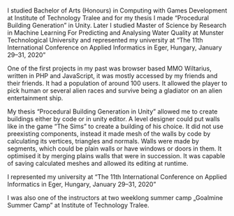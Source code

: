 ### 
I studied Bachelor of Arts (Honours) in Computing with Games Development at Institute of Technology Tralee and for my thesis I made “Procedural Building Generation” in Unity. Later I studied Master of Science by Research in Machine Learning For Predicting and Analysing Water Quality at Munster Technological University and represented my university at “The 11th International Conference on Applied Informatics in Eger, Hungary, January 29–31, 2020”

One of the first projects in my past was browser based MMO Wiltarius, written in PHP and JavaScript, it was mostly accessed by my friends and their friends. It had a population of around 100 users. It allowed the player to pick human or several alien races and survive being a gladiator on an alien entertainment ship.

My thesis “Procedural Building Generation in Unity” allowed me to create buildings either by code or in unity editor. A level designer could put walls like in the game “The Sims” to create a building of his choice. It did not use preexisting components, instead it made mesh of the walls by code by calculating its vertices, triangles and normals. Walls were made by segments, which could be plain walls or have windows or doors in them. It optimised it by merging plains walls that were in succession. It was capable of saving calculated meshes and allowed its editing at runtime.

I represented my university at “The 11th International Conference on Applied Informatics in Eger, Hungary, January 29–31, 2020”

I was also one of the instructors at two weeklong summer camp „Goalmine Summer Camp” at Institute of Technology Tralee.

<!--
**DanScallion/DanScallion** is a ✨ _special_ ✨ repository because its `README.md` (this file) appears on your GitHub profile.

Here are some ideas to get you started:

- 🔭 I’m currently working on ...
- 🌱 I’m currently learning ...
- 👯 I’m looking to collaborate on ...
- 🤔 I’m looking for help with ...
- 💬 Ask me about ...
- 📫 How to reach me: ...
- 😄 Pronouns: ...
- ⚡ Fun fact: ...
-->
